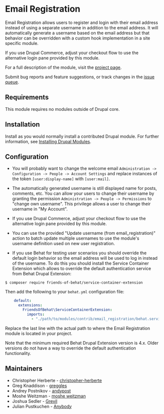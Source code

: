 # Email Registration

Email Registration allows users to register and login with their email address
instead of using a separate username in addition to the email address. It will
automatically generate a username based on the email address but that behavior
can be overridden with a custom hook implementation in a site specific module.

If you use Drupal Commerce, adjust your checkout flow to use the alternative
login pane provided by this module.

For a full description of the module, visit the
[project page](https://www.drupal.org/project/email_registration).

Submit bug reports and feature suggestions, or track changes in the
[issue queue](https://www.drupal.org/project/issues/email_registration).

## Requirements

This module requires no modules outside of Drupal core.


## Installation

Install as you would normally install a contributed Drupal module. For further
information, see
[Installing Drupal Modules](https://www.drupal.org/docs/extending-drupal/installing-drupal-modules).


## Configuration

- You will probably want to change the welcome email `Administration
  -> Configuration -> People -> Account Settings` and replace instances of the
  token `[user:display-name]` with `[user:mail]`.

- The automatically generated username is still displayed name for posts,
  comments, etc. You can allow your users to change their username by granting
  the permission `Administration -> People -> Permissions` to "change own
  username". This privilege allows a user to change their username in "My
  Account".

- If you use Drupal Commerce, adjust your checkout flow to use the alternative
  login pane provided by this module.

- You can use the provided "Update username (from email_registration)" action
  to batch update multiple usernames to use the module's username definition
  used on new user registration.

- If you use Behat for testing user scenarios you should override the default
  login behavior so the email address will be used to log in instead of the
  username. To do this you should install the Service Container Extension
  which allows to override the default authentication service from Behat
  Drupal Extension:

`$ composer require friends-of-behat/service-container-extension`

Then add the following to your `behat.yml` configuration file:

```yaml
    default:
      extensions:
        FriendsOfBehat\ServiceContainerExtension:
          imports:
            - "./path/to/modules/contrib/email_registration/behat.services.yml"
```
Replace the last line with the actual path to where the Email Registration
module is located in your project.

Note that the minimum required Behat Drupal Extension version is 4.x. Older versions do
not have a way to override the default authentication functionality.

## Maintainers

- Christopher Herberte - [christopher-herberte](https://www.drupal.org/u/christopher-herberte)
- Greg Knaddison - [greggles](https://www.drupal.org/u/greggles)
- Andrey Postnikov - [andypost](https://www.drupal.org/u/andypost)
- Moshe Weitzman - [moshe weitzman](https://www.drupal.org/u/moshe-weitzman)
- Joshua Sedler - [Grevil](https://www.drupal.org/u/grevil)
- Julian Pustkuchen - [Anybody](https://www.drupal.org/u/anybody)
